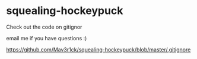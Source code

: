 # squealing-hockeypuck
Check out the code on gitignor

email me if you have questions :) 

https://github.com/Mav3r1ck/squealing-hockeypuck/blob/master/.gitignore
